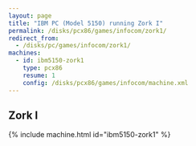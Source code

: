 ```yaml
---
layout: page
title: "IBM PC (Model 5150) running Zork I"
permalink: /disks/pcx86/games/infocom/zork1/
redirect_from:
  - /disks/pc/games/infocom/zork1/
machines:
  - id: ibm5150-zork1
    type: pcx86
    resume: 1
    config: /disks/pcx86/games/infocom/machine.xml
---
```


Zork I
------

{% include machine.html id="ibm5150-zork1" %}
